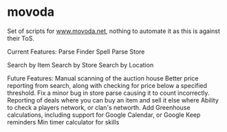 # movoda
Set of scripts for www.movoda.net, nothing to automate it as this is against their ToS.

Current Features:
Parse Finder Spell
Parse Store

Search by Item
Search by Store
Search by Location


Future Features:
Manual scanning of the auction house
Better price reporting from search, along with checking for price below a specified threshold.
Fix a minor bug in store parse causing it to count incorrectly.
Reporting of deals where you can buy an item and sell it else where
Ability to check a players network, or clan's networth.
Add Greenhouse calculations, including support for Google Calendar, or Google Keep reminders
Min timer calculator for skills